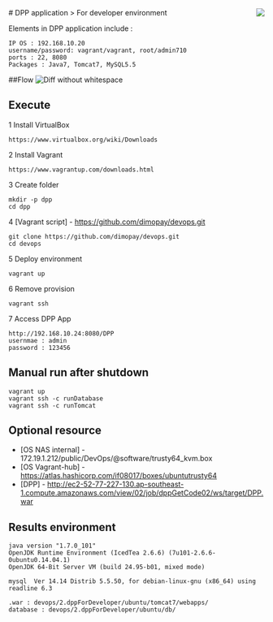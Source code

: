 

<img src="https://www.dimo.co.id/images/logo-dimo.png" align="right" />
# DPP application
> For developer environment

Elements in DPP application include : 
```
IP OS : 192.168.10.20
username/password: vagrant/vagrant, root/admin710
ports : 22, 8080
Packages : Java7, Tomcat7, MySQL5.5
```
##Flow
![Diff without whitespace](https://s3-ap-southeast-1.amazonaws.com/dimo-devops/public/Screen+Shot+2016-07-26+at+5.14.10+PM.png)

## Execute
1 Install VirtualBox
```
https://www.virtualbox.org/wiki/Downloads
```
2 Install Vagrant
```
https://www.vagrantup.com/downloads.html
```
3 Create folder
```
mkdir -p dpp
cd dpp
```
4 [Vagrant script] - https://github.com/dimopay/devops.git
```
git clone https://github.com/dimopay/devops.git
cd devops
```
5 Deploy environment
```
vagrant up
```
6 Remove provision
```
vagrant ssh
```
7 Access DPP App
```
http://192.168.10.24:8080/DPP
usernmae : admin
password : 123456
```

## Manual run after shutdown
```
vagrant up
vagrant ssh -c runDatabase
vagrant ssh -c runTomcat
```

## Optional resource
- [OS NAS internal] - 172.19.1.212/public/DevOps/@software/trusty64_kvm.box
- [OS Vagrant-hub] - https://atlas.hashicorp.com/if08017/boxes/ubuntutrusty64
- [DPP] - http://ec2-52-77-227-130.ap-southeast-1.compute.amazonaws.com/view/02/job/dppGetCode02/ws/target/DPP.war

## Results environment
```
java version "1.7.0_101"
OpenJDK Runtime Environment (IcedTea 2.6.6) (7u101-2.6.6-0ubuntu0.14.04.1)
OpenJDK 64-Bit Server VM (build 24.95-b01, mixed mode)
```
```
mysql  Ver 14.14 Distrib 5.5.50, for debian-linux-gnu (x86_64) using readline 6.3
```
```
.war : devops/2.dppForDeveloper/ubuntu/tomcat7/webapps/
database : devops/2.dppForDeveloper/ubuntu/db/
```

